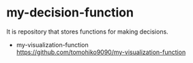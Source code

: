 # my-decision-function
It is repository that stores functions for making decisions.

- my-visualization-function  
https://github.com/tomohiko9090/my-visualization-function  

## 

